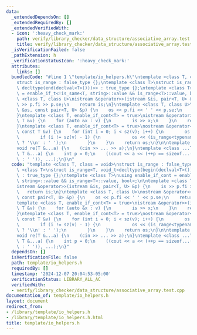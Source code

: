 ```yaml
---
data:
  _extendedDependsOn: []
  _extendedRequiredBy: []
  _extendedVerifiedWith:
  - icon: ':heavy_check_mark:'
    path: verify/library_checker/data_structure/associative_array.test.cpp
    title: verify/library_checker/data_structure/associative_array.test.cpp
  _isVerificationFailed: false
  _pathExtension: h
  _verificationStatusIcon: ':heavy_check_mark:'
  attributes:
    links: []
  bundledCode: "#line 1 \"template/io_helpers.h\"\ntemplate <class T, class = void>\n\
    struct is_range : false_type {};\ntemplate <class T>\nstruct is_range<T, void_t<decltype(begin(declval<T>())),\
    \ decltype(end(declval<T>()))>> : true_type {};\ntemplate <class T>\nusing enable_if_cont\
    \ = enable_if_t<!is_same<T, string>::value && is_range<T>::value, bool>;\n\ntemplate\
    \ <class T, class U>\nistream &operator>>(istream &is, pair<T, U> &p) {\n    is\
    \ >> p.fi >> p.se;\n    return is;\n}\ntemplate <class T, class U>\nostream &operator<<(ostream\
    \ &os, const pair<T, U> &p) {\n    os << p.fi << ' ' << p.se;\n    return os;\n\
    }\ntemplate <class T, enable_if_cont<T> = true>\nistream &operator>>(istream &is,\
    \ T &v) {\n    for (auto &x : v) {\n        is >> x;\n    }\n    return is;\n\
    }\ntemplate <class T, enable_if_cont<T> = true>\nostream &operator<<(ostream &os,\
    \ const T &v) {\n    for (int i = 0; i < sz(v); i++) {\n        os << v[i];\n\
    \        if (i != sz(v) - 1) {\n            os << (is_range<typename T::value_type>::value\
    \ ? '\\n' : ' ');\n        }\n    }\n    return os;\n}\n\ntemplate <class ...T>\n\
    void re(T &...a) {\n    (cin >> ... >> a);\n}\ntemplate <class ...T>\nvoid pr(const\
    \ T &...a) {\n    int p = 0;\n    ((cout << a << (++p == sizeof...(T) ? '\\n'\
    \ : ' ')), ...);\n}\n"
  code: "template <class T, class = void>\nstruct is_range : false_type {};\ntemplate\
    \ <class T>\nstruct is_range<T, void_t<decltype(begin(declval<T>())), decltype(end(declval<T>()))>>\
    \ : true_type {};\ntemplate <class T>\nusing enable_if_cont = enable_if_t<!is_same<T,\
    \ string>::value && is_range<T>::value, bool>;\n\ntemplate <class T, class U>\n\
    istream &operator>>(istream &is, pair<T, U> &p) {\n    is >> p.fi >> p.se;\n \
    \   return is;\n}\ntemplate <class T, class U>\nostream &operator<<(ostream &os,\
    \ const pair<T, U> &p) {\n    os << p.fi << ' ' << p.se;\n    return os;\n}\n\
    template <class T, enable_if_cont<T> = true>\nistream &operator>>(istream &is,\
    \ T &v) {\n    for (auto &x : v) {\n        is >> x;\n    }\n    return is;\n\
    }\ntemplate <class T, enable_if_cont<T> = true>\nostream &operator<<(ostream &os,\
    \ const T &v) {\n    for (int i = 0; i < sz(v); i++) {\n        os << v[i];\n\
    \        if (i != sz(v) - 1) {\n            os << (is_range<typename T::value_type>::value\
    \ ? '\\n' : ' ');\n        }\n    }\n    return os;\n}\n\ntemplate <class ...T>\n\
    void re(T &...a) {\n    (cin >> ... >> a);\n}\ntemplate <class ...T>\nvoid pr(const\
    \ T &...a) {\n    int p = 0;\n    ((cout << a << (++p == sizeof...(T) ? '\\n'\
    \ : ' ')), ...);\n}"
  dependsOn: []
  isVerificationFile: false
  path: template/io_helpers.h
  requiredBy: []
  timestamp: '2024-12-07 20:04:53-05:00'
  verificationStatus: LIBRARY_ALL_AC
  verifiedWith:
  - verify/library_checker/data_structure/associative_array.test.cpp
documentation_of: template/io_helpers.h
layout: document
redirect_from:
- /library/template/io_helpers.h
- /library/template/io_helpers.h.html
title: template/io_helpers.h
---
```

